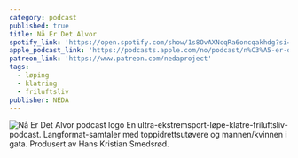 ```yaml
---
category: podcast
published: true
title: Nå Er Det Alvor
spotify_link: 'https://open.spotify.com/show/1s8OvAXNcqRa6oncqakhdg?si=68f8a4a873994356'
apple_podcast_link: 'https://podcasts.apple.com/no/podcast/n%C3%A5-er-det-alvor/id1332829214'
patreon_link: 'https://www.patreon.com/nedaproject'
tags:
  - løping
  - klatring
  - friluftsliv
publisher: NEDA
---
```

![Nå Er Det Alvor podcast logo]({{site.baseurl}}/media/neda-square.jpg)
En ultra-ekstremsport-løpe-klatre-friluftsliv-podcast. Langformat-samtaler med toppidrettsutøvere og mannen/kvinnen i gata. Produsert av Hans Kristian Smedsrød.
